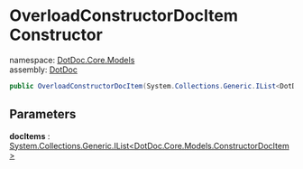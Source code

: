 ﻿# OverloadConstructorDocItem Constructor

namespace: [DotDoc\.Core\.Models](../../DotDoc.Core.Models.md)<br />
assembly: [DotDoc](../../../DotDoc.md)



```csharp
public OverloadConstructorDocItem(System.Collections.Generic.IList<DotDoc.Core.Models.ConstructorDocItem> docItems);
```

## Parameters

__docItems__ : [System\.Collections\.Generic\.IList\<DotDoc\.Core\.Models\.ConstructorDocItem\>](https://docs.microsoft.com/dotnet/api/System.Collections.Generic.IList-1)



